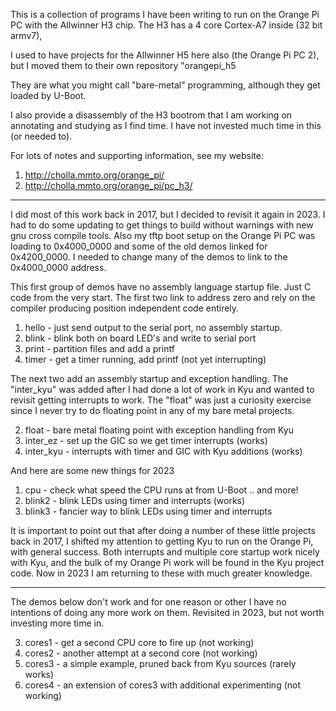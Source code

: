 This is a collection of programs I have been writing to run on
the Orange Pi PC with the Allwinner H3 chip.
The H3 has a 4 core Cortex-A7 inside (32 bit armv7),

I used to have projects for the Allwinner H5 here also
(the Orange Pi PC 2), but I moved them to their own repository
"orangepi_h5

They are what you might call "bare-metal"
programming, although they get loaded by U-Boot.

I also provide a disassembly of the H3 bootrom that I am working
on annotating and studying as I find time.
I have not invested much time in this (or needed to).

For lots of notes and supporting information, see my website:

1. http://cholla.mmto.org/orange_pi/
2. http://cholla.mmto.org/orange_pi/pc_h3/

***

I did most of this work back in 2017, but I decided to revisit it
again in 2023.  I had to do some updating to get things to build
without warnings with new gnu cross compile tools.
Also my tftp boot setup on the Orange Pi PC was loading to
0x4000_0000 and some of the old demos linked for 0x4200_0000.
I needed to change many of the demos to link to the 0x4000_0000 address.

This first group of demos have no assembly language startup file.
Just C code from the very start.
The first two link to address zero and rely on the compiler
producing position independent code entirely.

1. hello - just send output to the serial port, no assembly startup.
1. blink - blink both on board LED's and write to serial port
2. print - partition files and add a printf
5. timer - get a timer running, add printf (not yet interrupting)

The next two add an assembly startup and exception handling.
The "inter_kyu" was added after I had done a lot of work in Kyu
and wanted to revisit getting interrupts to work.
The "float" was just a curiosity exercise since I never try to
do floating point in any of my bare metal projects.

2. float - bare metal floating point with exception handling from Kyu
3. inter_ez - set up the GIC so we get timer interrupts (works)
1. inter_kyu - interrupts with timer and GIC with Kyu additions (works)

And here are some new things for 2023

1. cpu - check what speed the CPU runs at from U-Boot .. and more!
2. blink2 - blink LEDs using timer and interrupts (works)
2. blink3 - fancier way to blink LEDs using timer and interrupts

It is important to point out that after doing a number of these little
projects back in 2017, I shifted my attention to getting Kyu to run on
the Orange Pi, with general success.
Both interrupts and multiple core startup work nicely with Kyu,
and the bulk of my Orange Pi work will be found in the Kyu project code.
Now in 2023 I am returning to these with much greater knowledge.

***

The demos below don't work and for one reason or other I have no intentions
of doing any more work on them.  Revisited in 2023, but not worth investing more time in.

3. cores1 - get a second CPU core to fire up (not working)
3. cores2 - another attempt at a second core (not working)
3. cores3 - a simple example, pruned back from Kyu sources (rarely works)
3. cores4 - an extension of cores3 with additional experimenting (not working)

